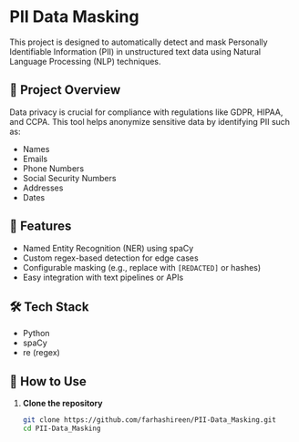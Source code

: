 # PII Data Masking

This project is designed to automatically detect and mask Personally Identifiable Information (PII) in unstructured text data using Natural Language Processing (NLP) techniques.

## 🚀 Project Overview

Data privacy is crucial for compliance with regulations like GDPR, HIPAA, and CCPA. This tool helps anonymize sensitive data by identifying PII such as:

- Names  
- Emails  
- Phone Numbers  
- Social Security Numbers  
- Addresses  
- Dates

## 🧠 Features

- Named Entity Recognition (NER) using spaCy
- Custom regex-based detection for edge cases
- Configurable masking (e.g., replace with `[REDACTED]` or hashes)
- Easy integration with text pipelines or APIs

## 🛠️ Tech Stack

- Python
- spaCy
- re (regex)

## 🧪 How to Use

1. **Clone the repository**
   ```bash
   git clone https://github.com/farhashireen/PII-Data_Masking.git
   cd PII-Data_Masking
